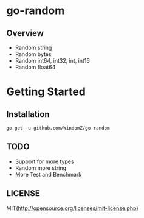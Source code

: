 # go-random

## Overview

* Random string
* Random bytes
* Random int64, int32, int, int16
* Random float64

# Getting Started

## Installation

```
go get -u github.com/WindomZ/go-random
```

## TODO

* Support for more types
* Random more string
* More Test and Benchmark

## LICENSE

MIT(http://opensource.org/licenses/mit-license.php)
